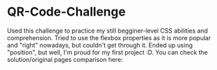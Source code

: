 # QR-Code-Challenge
Used this challenge to practice my still begginer-level CSS abilities and comprehension. Tried to use the flexbox properties as it is more popular and "right" nowadays, but couldn't get through it. Ended up using "position", but well, I'm proud for my first project :D. You can check the solution/original pages comparison here:
